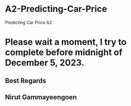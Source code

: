 # A2-Predicting-Car-Price
Predicting Car Price A2

# Please wait a moment, I try to complete before midnight of December 5, 2023.

## Best Regards
## Nirut Gammayeengoen
